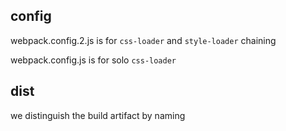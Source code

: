 ## config
webpack.config.2.js is for `css-loader` and `style-loader` chaining

webpack.config.js is for solo `css-loader`

## dist
we distinguish the build artifact by naming